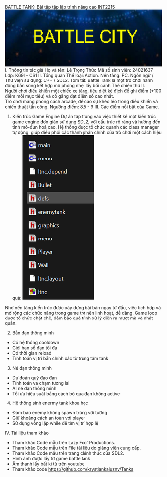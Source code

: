 BATTLE TANK: Bài tập tập lập trình nâng cao INT2215
![alt text](image.png)
I. Thông tin tác giả
Họ và tên: Lê Trọng Thức
Mã số sinh viên: 24021637
Lớp: K69I - CS1
II. Tổng quan
Thể loại: Action.
Nền tảng: PC.
Ngôn ngữ / Thư viện sử dụng: C++ / SDL2.
Tóm tắt: Battle Tank là một trò chơi hành động bắn súng kết hợp mô phỏng nhẹ, lấy bối cảnh Thế chiến thứ II.  
Người chơi điều khiển một chiếc xe tăng, tiêu diệt kẻ địch để ghi điểm (+100 điểm mỗi mục tiêu) và cố gắng đạt điểm số cao nhất.  
Trò chơi mang phong cách arcade, đề cao sự khéo léo trong điều khiển và chiến thuật tấn công.
Ngưỡng điểm: 8.5 - 9
III. Các điểm nổi bật của Game.
1. Kiến trúc Game Engine
Dự án tập trung vào việc thiết kế một kiến trúc game engine đơn giản sử dụng SDL2, với cấu trúc rõ ràng và hướng đến tính mô-đun hoá cao. Hệ thống được tổ chức quanh các class manager tự động, giúp điều phối các thành phần chính của trò chơi một cách hiệu quả:
![alt text](image-1.png)


Nhờ nền tảng kiến trúc được xây dựng bài bản ngay từ đầu, việc tích hợp và mở rộng các chức năng trong game trở nên linh hoạt, dễ dàng. Game loop được tổ chức chặt chẽ, đảm bảo quá trình xử lý diễn ra mượt mà và nhất quán.


2. Bắn đạn thông minh
- Có hệ thống cooldown
- Giới hạn số đạn tối đa
- Có thời gian reload
- Tính toán vị trí bắn chính xác từ trung tâm tank


3. Né đạn thông minh
- Dự đoán quỹ đạo đạn
- Tính toán va chạm tương lai
- AI né đạn thông minh
- Tối ưu hiệu suất bằng cách bỏ qua đạn không active


4. Hệ thông sinh enermy tank khoa học
- Đảm bảo enemy không spawn trùng với tường
- Giữ khoảng cách an toàn với player
- Sử dụng vòng lặp while để tìm vị trí hợp lệ


IV. Tài liệu tham khảo
- Tham khảo Code mẫu trên Lazy Foo' Productions.
- Tham khảo Code mẫu trên File tài liệu do giảng viên cung cấp.
- Tham khảo Code mẫu trên trang chính thức của SDL2.
- Hình ảnh được lấy từ game battle tank
- Âm thanh lấy bất kì từ trên youtube
- Tham khảo code https://github.com/krystiankaluzny/Tanks